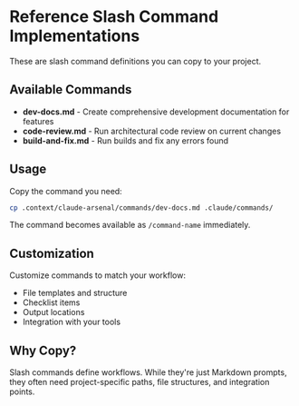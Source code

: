 # Reference Slash Command Implementations

These are slash command definitions you can copy to your project.

## Available Commands

- **dev-docs.md** - Create comprehensive development documentation for features
- **code-review.md** - Run architectural code review on current changes
- **build-and-fix.md** - Run builds and fix any errors found

## Usage

Copy the command you need:

```bash
cp .context/claude-arsenal/commands/dev-docs.md .claude/commands/
```

The command becomes available as `/command-name` immediately.

## Customization

Customize commands to match your workflow:
- File templates and structure
- Checklist items
- Output locations
- Integration with your tools

## Why Copy?

Slash commands define workflows. While they're just Markdown prompts, they often need project-specific paths, file structures, and integration points.
